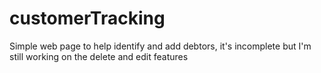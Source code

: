 # customerTracking
Simple web page to help identify and add debtors, it's incomplete but I'm still working on the delete and edit features
